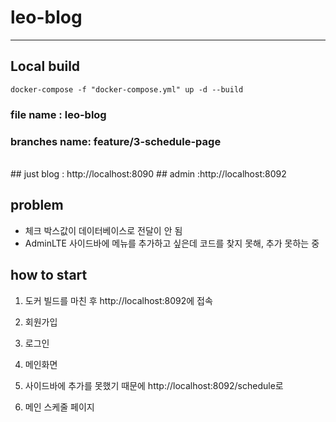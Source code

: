 # leo-blog
---
## Local build
```aidl
docker-compose -f "docker-compose.yml" up -d --build
```
### file name : leo-blog
### branches name: feature/3-schedule-page
<br/>
## just blog : http://localhost:8090
## admin :http://localhost:8092

## problem
- 체크 박스값이 데이터베이스로 전달이 안 됨
-  AdminLTE 사이드바에 메뉴를 추가하고 싶은데 코드를 찾지 못해, 추가 못하는 중


## how to start
1. 도커 빌드를 마친 후 http://localhost:8092에 접속

2. 회원가입
   
2. 로그인
   
4. 메인화면

5. 사이드바에 추가를 못했기 때문에 http://localhost:8092/schedule로

6. 메인 스케줄 페이지






